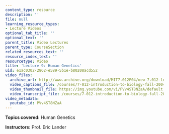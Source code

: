 ```yaml
---
content_type: resource
description: ''
file: null
learning_resource_types:
- Lecture Videos
optional_tab_title: ''
optional_text: ''
parent_title: Video Lectures
parent_type: CourseSection
related_resources_text: ''
resource_index_text: ''
resourcetype: Video
title: 'Lecture 9: Human Genetics'
uid: e1ac0302-2862-e589-5b1e-b80208acd552
video_files:
  archive_url: http://www.archive.org/download/MIT7.012F04/ocw-7.012-lec9-27sep2004-220k.mp4
  video_captions_file: /courses/7-012-introduction-to-biology-fall-2004/e5db7696f8555dc09bb1da0aa69545b6_PVv4ST8NZaA.vtt
  video_thumbnail_file: https://img.youtube.com/vi/PVv4ST8NZaA/default.jpg
  video_transcript_file: /courses/7-012-introduction-to-biology-fall-2004/4a58e575fb577298400528ce7b0a4037_PVv4ST8NZaA.pdf
video_metadata:
  youtube_id: PVv4ST8NZaA
---
```


**Topics covered:** Human Genetics

**Instructors:** Prof. Eric Lander